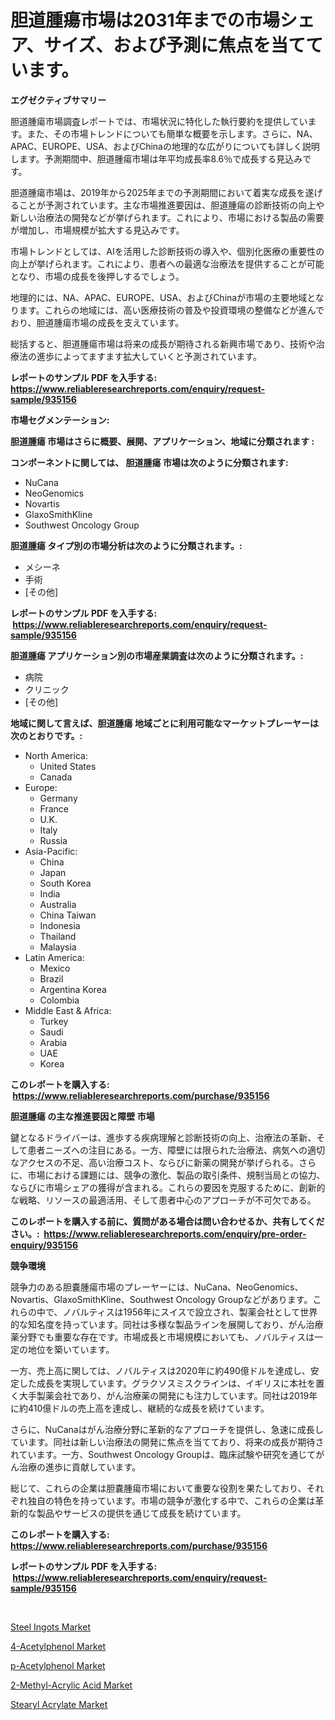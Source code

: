 <p><h1>胆道腫瘍市場は2031年までの市場シェア、サイズ、および予測に焦点を当てています。</h1></p><p><strong>エグゼクティブサマリー</strong></p>
<p><p>胆道腫瘍市場調査レポートでは、市場状況に特化した執行要約を提供しています。また、その市場トレンドについても簡単な概要を示します。さらに、NA、APAC、EUROPE、USA、およびChinaの地理的な広がりについても詳しく説明します。予測期間中、胆道腫瘍市場は年平均成長率8.6％で成長する見込みです。</p><p>胆道腫瘍市場は、2019年から2025年までの予測期間において着実な成長を遂げることが予測されています。主な市場推進要因は、胆道腫瘍の診断技術の向上や新しい治療法の開発などが挙げられます。これにより、市場における製品の需要が増加し、市場規模が拡大する見込みです。</p><p>市場トレンドとしては、AIを活用した診断技術の導入や、個別化医療の重要性の向上が挙げられます。これにより、患者への最適な治療法を提供することが可能となり、市場の成長を後押しするでしょう。</p><p>地理的には、NA、APAC、EUROPE、USA、およびChinaが市場の主要地域となります。これらの地域には、高い医療技術の普及や投資環境の整備などが進んでおり、胆道腫瘍市場の成長を支えています。</p><p>総括すると、胆道腫瘍市場は将来の成長が期待される新興市場であり、技術や治療法の進歩によってますます拡大していくと予測されています。</p></p>
<p><strong>レポートのサンプル PDF を入手する: <a href="https://www.reliableresearchreports.com/enquiry/request-sample/935156">https://www.reliableresearchreports.com/enquiry/request-sample/935156</a></strong></p>
<p><strong>市場セグメンテーション:</strong></p>
<p><strong> 胆道腫瘍 市場はさらに概要、展開、アプリケーション、地域に分類されます :</strong></p>
<p><strong>コンポーネントに関しては、 胆道腫瘍 市場は次のように分類されます: &nbsp;</strong></p>
<p><ul><li>NuCana</li><li>NeoGenomics</li><li>Novartis</li><li>GlaxoSmithKline</li><li>Southwest Oncology Group</li></ul></p>
<p><strong> 胆道腫瘍 タイプ別の市場分析は次のように分類されます。:</strong></p>
<p><ul><li>メシーネ</li><li>手術</li><li>[その他]</li></ul></p>
<p><strong>レポートのサンプル PDF を入手する: &nbsp;<a href="https://www.reliableresearchreports.com/enquiry/request-sample/935156">https://www.reliableresearchreports.com/enquiry/request-sample/935156</a></strong></p>
<p><strong> 胆道腫瘍 アプリケーション別の市場産業調査は次のように分類されます。:</strong></p>
<p><ul><li>病院</li><li>クリニック</li><li>[その他]</li></ul></p>
<p><strong>地域に関して言えば、胆道腫瘍 地域ごとに利用可能なマーケットプレーヤーは次のとおりです。:</strong></p>
<p><ul>
    <li>
        North America:
        <ul>
            <li>United States</li>
            <li>Canada</li>
        </ul>
    </li>
    <li>
        Europe:
        <ul>
            <li>Germany</li>
            <li>France</li>
            <li>U.K.</li>
            <li>Italy</li>
            <li>Russia</li>
        </ul>
    </li>
    <li>
        Asia-Pacific:
        <ul>
            <li>China</li>
            <li>Japan</li>
            <li>South Korea</li>
            <li>India</li>
            <li>Australia</li>
            <li>China Taiwan</li>
            <li>Indonesia</li>
            <li>Thailand</li>
            <li>Malaysia</li>
        </ul>
    </li>
    <li>
        Latin America:
        <ul>
            <li>Mexico</li>
            <li>Brazil</li>
            <li>Argentina Korea</li>
            <li>Colombia</li>
        </ul>
    </li>
    <li>
        Middle East & Africa:
        <ul>
            <li>Turkey</li>
            <li>Saudi</li>
            <li>Arabia</li>
            <li>UAE</li>
            <li>Korea</li>
        </ul>
    </li>
    </ul></p>
<p><strong>このレポートを購入する: &nbsp;<a href="https://www.reliableresearchreports.com/purchase/935156">https://www.reliableresearchreports.com/purchase/935156</a></strong></p>
<p><strong>胆道腫瘍 の主な推進要因と障壁 市場</strong></p>
<p><p>鍵となるドライバーは、進歩する疾病理解と診断技術の向上、治療法の革新、そして患者ニーズへの注目にある。一方、障壁には限られた治療法、病気への適切なアクセスの不足、高い治療コスト、ならびに新薬の開発が挙げられる。さらに、市場における課題には、競争の激化、製品の取引条件、規制当局との協力、ならびに市場シェアの獲得が含まれる。これらの要因を克服するために、創新的な戦略、リソースの最適活用、そして患者中心のアプローチが不可欠である。</p></p>
<p><strong>このレポートを購入する前に、質問がある場合は問い合わせるか、共有してください。:&nbsp; <a href="https://www.reliableresearchreports.com/enquiry/pre-order-enquiry/935156">https://www.reliableresearchreports.com/enquiry/pre-order-enquiry/935156</a></strong></p>
<p><strong>競争環境</strong></p>
<p><p>競争力のある胆嚢腫瘍市場のプレーヤーには、NuCana、NeoGenomics、Novartis、GlaxoSmithKline、Southwest Oncology Groupなどがあります。これらの中で、ノバルティスは1956年にスイスで設立され、製薬会社として世界的な知名度を持っています。同社は多様な製品ラインを展開しており、がん治療薬分野でも重要な存在です。市場成長と市場規模においても、ノバルティスは一定の地位を築いています。</p><p>一方、売上高に関しては、ノバルティスは2020年に約490億ドルを達成し、安定した成長を実現しています。グラクソスミスクラインは、イギリスに本社を置く大手製薬会社であり、がん治療薬の開発にも注力しています。同社は2019年に約410億ドルの売上高を達成し、継続的な成長を続けています。</p><p>さらに、NuCanaはがん治療分野に革新的なアプローチを提供し、急速に成長しています。同社は新しい治療法の開発に焦点を当てており、将来の成長が期待されています。一方、Southwest Oncology Groupは、臨床試験や研究を通じてがん治療の進歩に貢献しています。</p><p>総じて、これらの企業は胆嚢腫瘍市場において重要な役割を果たしており、それぞれ独自の特色を持っています。市場の競争が激化する中で、これらの企業は革新的な製品やサービスの提供を通じて成長を続けています。</p></p>
<p><strong>このレポートを購入する: &nbsp; <a href="https://www.reliableresearchreports.com/purchase/935156">https://www.reliableresearchreports.com/purchase/935156</a></strong></p>
<p><strong>レポートのサンプル PDF を入手する: &nbsp;<a href="https://www.reliableresearchreports.com/enquiry/request-sample/935156">https://www.reliableresearchreports.com/enquiry/request-sample/935156</a></strong><strong></strong></p>
<p>&nbsp;</p>
<p><p><a href="https://view.publitas.com/reportprime-1/steel-ingots-market-research-report-the-key-to-successful-business-strategy-forecasted-for-period-from-2024-2031/">Steel Ingots Market</a></p><p><a href="https://forested-sushi-9b0.notion.site/4-Acetylphenol-Market-Research-Report-The-Key-To-Successful-Business-Strategy-Forecasted-for-Period-0579cbec14ee49f5a4f7652bada0ba9c">4-Acetylphenol Market</a></p><p><a href="https://lydian-appliance-61d.notion.site/p-Acetylphenol-Market-Growth-Market-Trends-COVID-19-Impact-and-Forecasts-for-period-from-2024-2-f20fe5ee29da4238b6a970071780ba32">p-Acetylphenol Market</a></p><p><a href="https://summer-dogwood-3e9.notion.site/2-Methyl-Acrylic-Acid-Market-A-Comprehensive-Report-of-its-Market-Share-Growth-Trends-2024-2031-b040eafd8cef4b43b1f673ca8641c92d">2-Methyl-Acrylic Acid Market</a></p><p><a href="https://view.publitas.com/reportprime-1/stearyl-acrylate-market-provides-detailed-segmentation-of-this-market-based-on-type-application-and-region-and-forecast-for-the-period-from-2024-2031/">Stearyl Acrylate Market</a></p></p>
